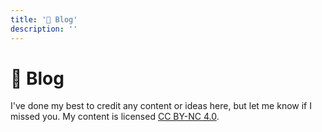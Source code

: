 ```yaml
---
title: '📝 Blog'
description: ''
---
```


# 📘 Blog
I've done my best to credit any content or ideas here, but let me know if I missed you. My content is licensed [CC BY-NC 4.0](https://creativecommons.org/licenses/by-nc/4.0).